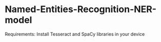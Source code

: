 # Named-Entities-Recognition-NER-model

Requirements: Install Tesseract and SpaCy libraries in your device
